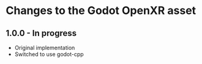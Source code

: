 Changes to the Godot OpenXR asset
=================================

1.0.0 - In progress
-------------------
- Original implementation
- Switched to use godot-cpp
